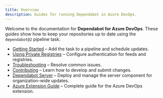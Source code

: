 ```yaml
---
title: Overview
description: Guides for running Dependabot in Azure DevOps.
---
```


Welcome to the documentation for **Dependabot for Azure DevOps**. These guides show how to keep your repositories up to date using the `dependabot@2` pipeline task.

- [Getting Started](/docs/getting-started) – Add the task to a pipeline and schedule updates.
- [Using Private Registries](/docs/private-registries) – Configure authentication for feeds and registries.
- [Troubleshooting](/docs/troubleshooting) – Resolve common issues.
- [Contributing](/docs/contributing) – Learn how to develop and submit changes.
- [Dependabot Server](/docs/server) – Deploy and manage the server component for organization-wide updates.
- [Azure Extension Guide](/docs/extensions/azure) – Complete guide for the Azure DevOps extension.
